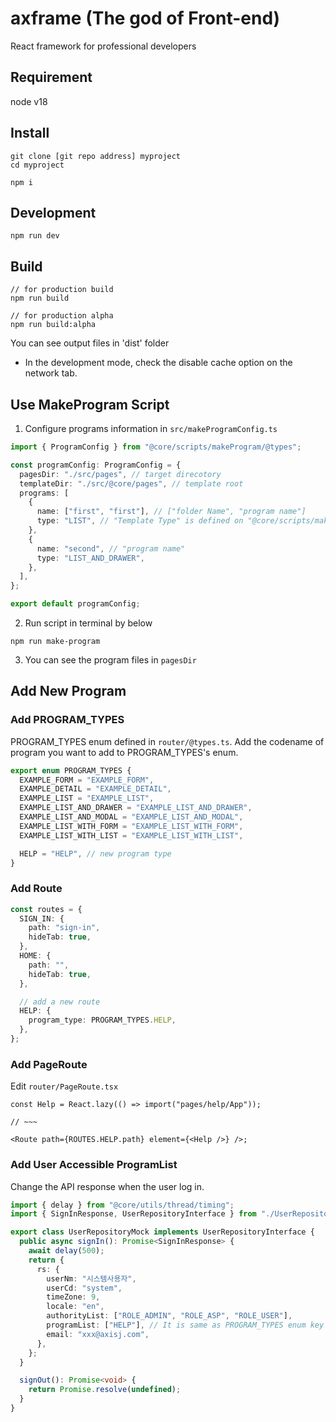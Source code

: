 # axframe (The god of Front-end)

React framework for professional developers

## Requirement

node v18

## Install

```shell
git clone [git repo address] myproject
cd myproject

npm i
```

## Development

```shell
npm run dev
```

## Build

```shell
// for production build
npm run build

// for production alpha
npm run build:alpha
```

You can see output files in 'dist' folder

- In the development mode, check the disable cache option on the network tab.

## Use MakeProgram Script

1. Configure programs information in `src/makeProgramConfig.ts`

```ts
import { ProgramConfig } from "@core/scripts/makeProgram/@types";

const programConfig: ProgramConfig = {
  pagesDir: "./src/pages", // target direcotory
  templateDir: "./src/@core/pages", // template root
  programs: [
    {
      name: ["first", "first"], // ["folder Name", "program name"]
      type: "LIST", // "Template Type" is defined on "@core/scripts/makeProgram/@types"
    },
    {
      name: "second", // "program name"
      type: "LIST_AND_DRAWER",
    },
  ],
};

export default programConfig;
```

2. Run script in terminal by below

```shell
npm run make-program
```

3. You can see the program files in `pagesDir`

## Add New Program

### Add PROGRAM_TYPES

PROGRAM_TYPES enum defined in `router/@types.ts`.
Add the codename of program you want to add to PROGRAM_TYPES's enum.

```ts
export enum PROGRAM_TYPES {
  EXAMPLE_FORM = "EXAMPLE_FORM",
  EXAMPLE_DETAIL = "EXAMPLE_DETAIL",
  EXAMPLE_LIST = "EXAMPLE_LIST",
  EXAMPLE_LIST_AND_DRAWER = "EXAMPLE_LIST_AND_DRAWER",
  EXAMPLE_LIST_AND_MODAL = "EXAMPLE_LIST_AND_MODAL",
  EXAMPLE_LIST_WITH_FORM = "EXAMPLE_LIST_WITH_FORM",
  EXAMPLE_LIST_WITH_LIST = "EXAMPLE_LIST_WITH_LIST",

  HELP = "HELP", // new program type
}
```

### Add Route

```ts
const routes = {
  SIGN_IN: {
    path: "sign-in",
    hideTab: true,
  },
  HOME: {
    path: "",
    hideTab: true,
  },

  // add a new route
  HELP: {
    program_type: PROGRAM_TYPES.HELP,
  },
};
```

### Add PageRoute

Edit `router/PageRoute.tsx`

```tsx
const Help = React.lazy(() => import("pages/help/App"));

// ~~~

<Route path={ROUTES.HELP.path} element={<Help />} />;
```

### Add User Accessible ProgramList

Change the API response when the user log in.

```ts
import { delay } from "@core/utils/thread/timing";
import { SignInResponse, UserRepositoryInterface } from "./UserRepositoryInterface";

export class UserRepositoryMock implements UserRepositoryInterface {
  public async signIn(): Promise<SignInResponse> {
    await delay(500);
    return {
      rs: {
        userNm: "시스템사용자",
        userCd: "system",
        timeZone: 9,
        locale: "en",
        authorityList: ["ROLE_ADMIN", "ROLE_ASP", "ROLE_USER"],
        programList: ["HELP"], // It is same as PROGRAM_TYPES enum key
        email: "xxx@axisj.com",
      },
    };
  }

  signOut(): Promise<void> {
    return Promise.resolve(undefined);
  }
}
```
